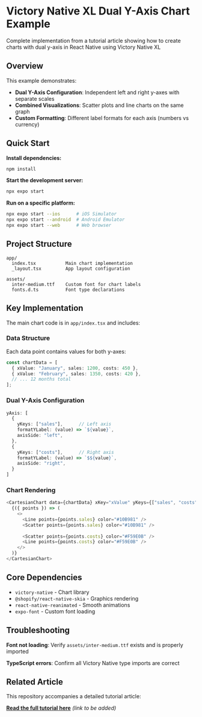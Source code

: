 # Victory Native XL Dual Y-Axis Chart Example

Complete implementation from a tutorial article showing how to create charts with dual y-axis in React Native using Victory Native XL

## Overview

This example demonstrates:
- **Dual Y-Axis Configuration**: Independent left and right y-axes with separate scales
- **Combined Visualizations**: Scatter plots and line charts on the same graph
- **Custom Formatting**: Different label formats for each axis (numbers vs currency)

## Quick Start

**Install dependencies:**
```bash
npm install
```

**Start the development server:**
```bash
npx expo start
```

**Run on a specific platform:**
```bash
npx expo start --ios      # iOS Simulator
npx expo start --android  # Android Emulator
npx expo start --web      # Web browser
```

## Project Structure

```
app/
  index.tsx           Main chart implementation
  _layout.tsx         App layout configuration

assets/
  inter-medium.ttf    Custom font for chart labels
  fonts.d.ts          Font type declarations
```

## Key Implementation

The main chart code is in `app/index.tsx` and includes:

### Data Structure
Each data point contains values for both y-axes:
```typescript
const chartData = [
  { xValue: "January", sales: 1200, costs: 450 },
  { xValue: "February", sales: 1350, costs: 420 },
  // ... 12 months total
];
```

### Dual Y-Axis Configuration
```typescript
yAxis: [
  {
    yKeys: ["sales"],      // Left axis
    formatYLabel: (value) => `${value}`,
    axisSide: "left",
  },
  {
    yKeys: ["costs"],      // Right axis  
    formatYLabel: (value) => `$${value}`,
    axisSide: "right",
  }
]
```

### Chart Rendering
```typescript
<CartesianChart data={chartData} xKey="xValue" yKeys={["sales", "costs"]}>
  {({ points }) => (
    <>
      <Line points={points.sales} color="#10B981" />
      <Scatter points={points.sales} color="#10B981" />
      
      <Scatter points={points.costs} color="#F59E0B" />
      <Line points={points.costs} color="#F59E0B" />
    </>
  )}
</CartesianChart>
```

## Core Dependencies

- `victory-native` - Chart library
- `@shopify/react-native-skia` - Graphics rendering
- `react-native-reanimated` - Smooth animations
- `expo-font` - Custom font loading


## Troubleshooting

**Font not loading**: Verify `assets/inter-medium.ttf` exists and is properly imported

**TypeScript errors**: Confirm all Victory Native type imports are correct

## Related Article

This repository accompanies a detailed tutorial article:

**[Read the full tutorial here](#)** _(link to be added)_


